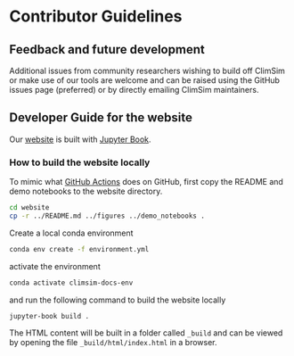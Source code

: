 # Contributor Guidelines

## Feedback and future development

Additional issues from community researchers wishing to build off ClimSim or make use of our tools are welcome and can be raised using the GitHub issues page (preferred) or by directly emailing ClimSim maintainers.

## Developer Guide for the website

Our [website](https://leap-stc.github.io/ClimSim/) is built with [Jupyter Book](https://jupyterbook.org/en/stable/intro.html).

### How to build the website locally

To mimic what [GitHub Actions](https://github.com/leap-stc/ClimSim/blob/main/.github/workflows/publish-website.yml) does on GitHub, first copy the README and demo notebooks to the website directory.

```bash
cd website
cp -r ../README.md ../figures ../demo_notebooks .
```

Create a local conda environment

```bash
conda env create -f environment.yml
```

activate the environment

```bash
conda activate climsim-docs-env
```

and run the following command to build the website locally

```bash
jupyter-book build .
```

The HTML content will be built in a folder called `_build` and can be viewed by opening the file `_build/html/index.html` in a browser.
